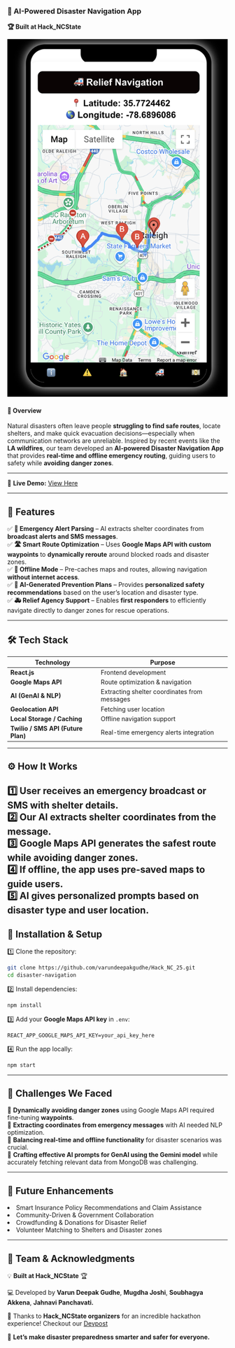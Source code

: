### **📍 AI-Powered Disaster Navigation App**
**🏆 Built at Hack_NCState**  

![Screenshot 2025-02-10 at 2 46 56 PM](public/app.png)


#### **🚨 Overview**  
Natural disasters often leave people **struggling to find safe routes**, locate shelters, and make quick evacuation decisions—especially when communication networks are unreliable. Inspired by recent events like the **LA wildfires**, our team developed an **AI-powered Disaster Navigation App** that provides **real-time and offline emergency routing**, guiding users to safety while **avoiding danger zones**.  

---
🔗 **Live Demo:** [View Here](https://dreamy-blini-fdb9b1.netlify.app/)

---

## **🌟 Features**  

✅ **📡 Emergency Alert Parsing** – AI extracts shelter coordinates from **broadcast alerts and SMS messages**.  
✅ **🛣️ Smart Route Optimization** – Uses **Google Maps API with custom waypoints** to **dynamically reroute** around blocked roads and disaster zones.  
✅ **📶 Offline Mode** – Pre-caches maps and routes, allowing navigation **without internet access**.  
✅ **🤖 AI-Generated Prevention Plans** – Provides **personalized safety recommendations** based on the user’s location and disaster type.  
✅ **🚑 Relief Agency Support** – Enables **first responders** to efficiently navigate directly to danger zones for rescue operations.  

---

## **🛠️ Tech Stack**  

| Technology     | Purpose |
|---------------|---------|
| **React.js**  | Frontend development |
| **Google Maps API** | Route optimization & navigation |
| **AI (GenAI & NLP)** | Extracting shelter coordinates from messages |
| **Geolocation API** | Fetching user location |
| **Local Storage / Caching** | Offline navigation support |
| **Twilio / SMS API (Future Plan)** | Real-time emergency alerts integration |

---

## ⚙️ How It Works  

1️⃣ User receives an emergency broadcast or SMS with shelter details.  
2️⃣ Our AI extracts shelter coordinates from the message.  
3️⃣ Google Maps API generates the safest route while avoiding danger zones.  
4️⃣ If offline, the app uses pre-saved maps to guide users.  
5️⃣ AI gives personalized prompts based on disaster type and user location.  
---

## **🚀 Installation & Setup**  

1️⃣ Clone the repository:  
```bash
git clone https://github.com/varundeepakgudhe/Hack_NC_25.git
cd disaster-navigation
```
2️⃣ Install dependencies:  
```bash
npm install
```
3️⃣ Add your **Google Maps API key** in `.env`:  
```env
REACT_APP_GOOGLE_MAPS_API_KEY=your_api_key_here
```
4️⃣ Run the app locally:  
```bash
npm start
```

---

## **📝 Challenges We Faced**  

🔹 **Dynamically avoiding danger zones** using Google Maps API required fine-tuning **waypoints**.  
🔹 **Extracting coordinates from emergency messages** with AI needed NLP optimization.  
🔹 **Balancing real-time and offline functionality** for disaster scenarios was crucial.  
🔹 **Crafting effective AI prompts for GenAI using the Gemini model** while accurately fetching relevant data from MongoDB was challenging. 

---

## **🎯 Future Enhancements**  

<li>Smart Insurance Policy Recommendations and Claim Assistance</li>
<li>Community-Driven & Government Collaboration</li>
<li>Crowdfunding & Donations for Disaster Relief</li>
<li>Volunteer Matching to Shelters and Disaster zones </li>

---

## **📢 Team & Acknowledgments**  

💡 **Built at Hack_NCState** 🏆  

💻 Developed by **Varun Deepak Gudhe**, **Mugdha Joshi**, **Soubhagya Akkena**, **Jahnavi Panchavati.**  

🙏 Thanks to **Hack_NCState organizers** for an incredible hackathon experience! Checkout our [Devpost](https://devpost.com/software/disasternavigator?ref_content=user-portfolio&ref_feature=in_progress)

🚀 **Let’s make disaster preparedness smarter and safer for everyone.**  


